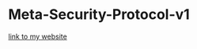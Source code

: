 # Meta-Security-Protocol-v1
[link to my website](https://andrewmejiabt.github.io/Meta-Security-Protocol-v1/)

